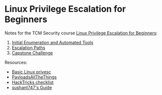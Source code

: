 # Linux Privilege Escalation for Beginners

Notes for the TCM Security course [Linux Privilege Escalation for Beginners](https://academy.tcm-sec.com/p/linux-privilege-escalation):

1. [Initial Enumeration and Automated Tools](InitialEnum/README.md)
2. [Escalation Paths](EscalationPaths/README.md)
3. [Capstone Challenge](Linux%20Privilege%20Escalation/Capstone/README.md)

Resources:

* [Basic Linux privesc](https://blog.g0tmi1k.com/2011/08/basic-linux-privilege-escalation/)
* [PayloadsAllTheThings](https://github.com/swisskyrepo/PayloadsAllTheThings/blob/master/Methodology%20and%20Resources/Linux%20-%20Privilege%20Escalation.md)
* [HackTricks checklist](https://book.hacktricks.xyz/linux-hardening/linux-privilege-escalation-checklist)
* [sushant747's Guide](https://sushant747.gitbooks.io/total-oscp-guide/content/privilege_escalation_-_linux.html)
